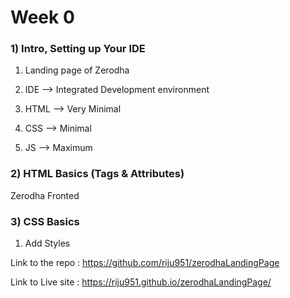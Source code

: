 # Week 0

### 1) Intro, Setting up Your IDE

1. Landing page of Zerodha
2. IDE --> Integrated Development environment

3. HTML --> Very Minimal
4. CSS --> Minimal
5. JS --> Maximum

### 2) HTML Basics (Tags & Attributes)

Zerodha Fronted

### 3) CSS Basics

1. Add Styles

Link to the repo : https://github.com/riju951/zerodhaLandingPage

Link to Live site : https://riju951.github.io/zerodhaLandingPage/ 